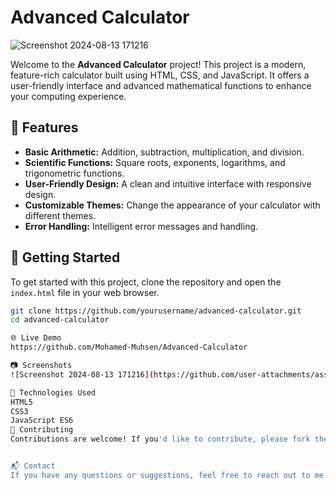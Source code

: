 # Advanced Calculator

![Screenshot 2024-08-13 171216](https://github.com/user-attachments/assets/1ca1c5ff-b12c-4351-ad5d-2279879bed32)

Welcome to the **Advanced Calculator** project! This project is a modern, feature-rich calculator built using HTML, CSS, and JavaScript. It offers a user-friendly interface and advanced mathematical functions to enhance your computing experience.

## 📜 Features

- **Basic Arithmetic:** Addition, subtraction, multiplication, and division.
- **Scientific Functions:** Square roots, exponents, logarithms, and trigonometric functions.
- **User-Friendly Design:** A clean and intuitive interface with responsive design.
- **Customizable Themes:** Change the appearance of your calculator with different themes.
- **Error Handling:** Intelligent error messages and handling.

## 🚀 Getting Started

To get started with this project, clone the repository and open the `index.html` file in your web browser.

```bash
git clone https://github.com/yourusername/advanced-calculator.git
cd advanced-calculator

🌐 Live Demo
https://github.com/Mohamed-Muhsen/Advanced-Calculator

📷 Screenshots
![Screenshot 2024-08-13 171216](https://github.com/user-attachments/assets/1ca1c5ff-b12c-4351-ad5d-2279879bed32)

🔧 Technologies Used
HTML5
CSS3
JavaScript ES6
🤝 Contributing
Contributions are welcome! If you'd like to contribute, please fork the repository and submit a pull request with your changes.


📬 Contact
If you have any questions or suggestions, feel free to reach out to me at Mohamedmuhsen2002@gmail.com

